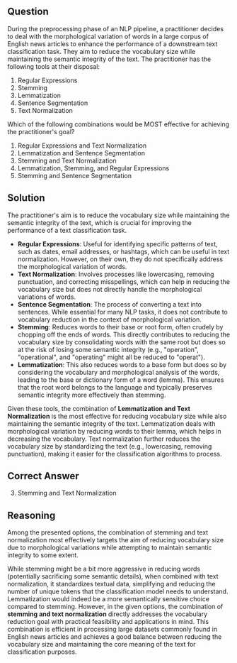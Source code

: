 ## Question
During the preprocessing phase of an NLP pipeline, a practitioner decides to deal with the morphological variation of words in a large corpus of English news articles to enhance the performance of a downstream text classification task. They aim to reduce the vocabulary size while maintaining the semantic integrity of the text. The practitioner has the following tools at their disposal:
1. Regular Expressions
2. Stemming
3. Lemmatization
4. Sentence Segmentation
5. Text Normalization

Which of the following combinations would be MOST effective for achieving the practitioner's goal?

1. Regular Expressions and Text Normalization
2. Lemmatization and Sentence Segmentation
3. Stemming and Text Normalization
4. Lemmatization, Stemming, and Regular Expressions
5. Stemming and Sentence Segmentation

## Solution
The practitioner's aim is to reduce the vocabulary size while maintaining the semantic integrity of the text, which is crucial for improving the performance of a text classification task. 

- **Regular Expressions**: Useful for identifying specific patterns of text, such as dates, email addresses, or hashtags, which can be useful in text normalization. However, on their own, they do not specifically address the morphological variation of words.
- **Text Normalization**: Involves processes like lowercasing, removing punctuation, and correcting misspellings, which can help in reducing the vocabulary size but does not directly handle the morphological variations of words.
- **Sentence Segmentation**: The process of converting a text into sentences. While essential for many NLP tasks, it does not contribute to vocabulary reduction in the context of morphological variation.
- **Stemming**: Reduces words to their base or root form, often crudely by chopping off the ends of words. This directly contributes to reducing the vocabulary size by consolidating words with the same root but does so at the risk of losing some semantic integrity (e.g., "operation", "operational", and "operating" might all be reduced to "operat").
- **Lemmatization**: This also reduces words to a base form but does so by considering the vocabulary and morphological analysis of the words, leading to the base or dictionary form of a word (lemma). This ensures that the root word belongs to the language and typically preserves semantic integrity more effectively than stemming.

Given these tools, the combination of **Lemmatization and Text Normalization** is the most effective for reducing vocabulary size while also maintaining the semantic integrity of the text. Lemmatization deals with morphological variation by reducing words to their lemma, which helps in decreasing the vocabulary. Text normalization further reduces the vocabulary size by standardizing the text (e.g., lowercasing, removing punctuation), making it easier for the classification algorithms to process.

## Correct Answer
3. Stemming and Text Normalization

## Reasoning
Among the presented options, the combination of stemming and text normalization most effectively targets the aim of reducing vocabulary size due to morphological variations while attempting to maintain semantic integrity to some extent. 

While stemming might be a bit more aggressive in reducing words (potentially sacrificing some semantic details), when combined with text normalization, it standardizes textual data, simplifying and reducing the number of unique tokens that the classification model needs to understand. Lemmatization would indeed be a more semantically sensitive choice compared to stemming. However, in the given options, the combination of **stemming and text normalization** directly addresses the vocabulary reduction goal with practical feasibility and applications in mind. This combination is efficient in processing large datasets commonly found in English news articles and achieves a good balance between reducing the vocabulary size and maintaining the core meaning of the text for classification purposes.